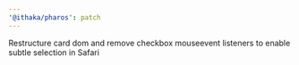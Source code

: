 ```yaml
---
'@ithaka/pharos': patch
---
```


Restructure card dom and remove checkbox mouseevent listeners to enable subtle selection in Safari
